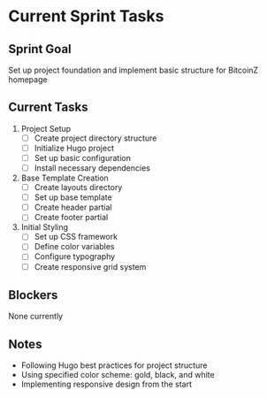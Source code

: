 # Current Sprint Tasks

## Sprint Goal
Set up project foundation and implement basic structure for BitcoinZ homepage

## Current Tasks
1. Project Setup
   - [ ] Create project directory structure
   - [ ] Initialize Hugo project
   - [ ] Set up basic configuration
   - [ ] Install necessary dependencies

2. Base Template Creation
   - [ ] Create layouts directory
   - [ ] Set up base template
   - [ ] Create header partial
   - [ ] Create footer partial

3. Initial Styling
   - [ ] Set up CSS framework
   - [ ] Define color variables
   - [ ] Configure typography
   - [ ] Create responsive grid system

## Blockers
None currently

## Notes
- Following Hugo best practices for project structure
- Using specified color scheme: gold, black, and white
- Implementing responsive design from the start
